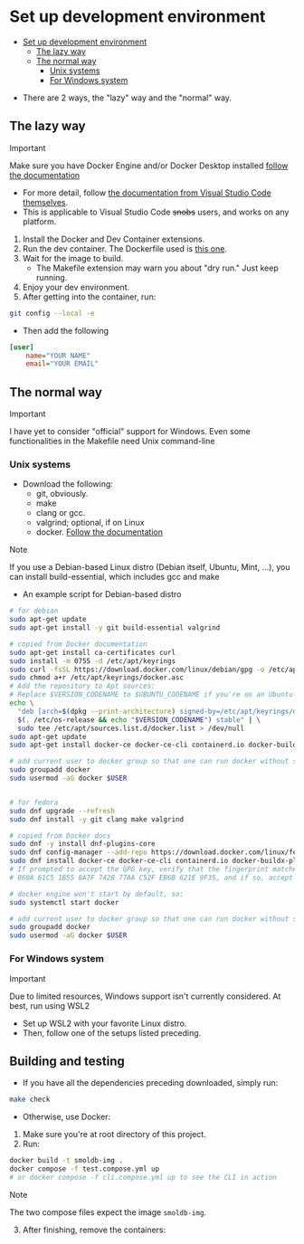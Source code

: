 # Set up development environment

<!--toc:start-->
- [Set up development environment](#set-up-development-environment)
  - [The lazy way](#the-lazy-way)
  - [The normal way](#the-normal-way)
    - [Unix systems](#unix-systems)
    - [For Windows system](#for-windows-system)
<!--toc:end-->

- There are 2 ways, the "lazy" way and the "normal" way.

## The lazy way
> [!IMPORTANT]
> Make sure you have Docker Engine and/or Docker Desktop installed
  > [follow the documentation](https://docs.docker.com/engine/install/)

- For more detail, follow [the documentation from Visual Studio Code themselves](https://code.visualstudio.com/docs/devcontainers/containers).
- This is applicable to Visual Studio Code ~~snobs~~ users, and works on any platform.

1. Install the Docker and Dev Container extensions.
2. Run the dev container. The Dockerfile used is [this one](../.devcontainer/dev.container.Dockerfile).
3. Wait for the image to build.
    - The Makefile extension may warn you about "dry run." Just keep running.
4. Enjoy your dev environment.
5. After getting into the container, run:
```bash
git config --local -e
```
- Then add the following
```ini
[user]
    name="YOUR NAME"
    email="YOUR EMAIL"
```

## The normal way
> [!IMPORTANT]
> I have yet to consider "official" support for Windows. Even some functionalities in the Makefile need Unix command-line
> 

### Unix systems
- Download the following:
    - git, obviously.
    - make
    - clang or gcc.
    - valgrind; optional, if on Linux
    - docker. [Follow the documentation](https://docs.docker.com/engine/install/)

> [!NOTE]
> If you use a Debian-based Linux distro (Debian itself, Ubuntu, Mint, ...), you can install build-essential, which includes
> gcc and make
>

- An example script for Debian-based distro
```bash
# for debian
sudo apt-get update
sudo apt-get install -y git build-essential valgrind

# copied from Docker documentation
sudo apt-get install ca-certificates curl
sudo install -m 0755 -d /etc/apt/keyrings
sudo curl -fsSL https://download.docker.com/linux/debian/gpg -o /etc/apt/keyrings/docker.asc
sudo chmod a+r /etc/apt/keyrings/docker.asc
# Add the repository to Apt sources:
# Replace $VERSION_CODENAME to $UBUNTU_CODENAME if you're on an Ubuntu-based distro (eg, Linux Mint)
echo \
  "deb [arch=$(dpkg --print-architecture) signed-by=/etc/apt/keyrings/docker.asc] https://download.docker.com/linux/debian \
  $(. /etc/os-release && echo "$VERSION_CODENAME") stable" | \
  sudo tee /etc/apt/sources.list.d/docker.list > /dev/null
sudo apt-get update
sudo apt-get install docker-ce docker-ce-cli containerd.io docker-buildx-plugin docker-compose-plugin

# add current user to docker group so that one can run docker without sudo
sudo groupadd docker
sudo usermod -aG docker $USER


# for fedora
sudo dnf upgrade --refresh
sudo dnf install -y git clang make valgrind

# copied from Docker docs
sudo dnf -y install dnf-plugins-core
sudo dnf config-manager --add-repo https://download.docker.com/linux/fedora/docker-ce.repo
sudo dnf install docker-ce docker-ce-cli containerd.io docker-buildx-plugin docker-compose-plugin
# If prompted to accept the GPG key, verify that the fingerprint matches 
# 060A 61C5 1B55 8A7F 742B 77AA C52F EB6B 621E 9F35, and if so, accept it.

# docker engine won't start by default, so:
sudo systemctl start docker

# add current user to docker group so that one can run docker without sudo
sudo groupadd docker
sudo usermod -aG docker $USER
```

### For Windows system
> [!IMPORTANT]
> Due to limited resources, Windows support isn't currently considered. At best, run using WSL2
>

- Set up WSL2 with your favorite Linux distro.
- Then, follow one of the setups listed preceding.

## Building and testing
- If you have all the dependencies preceding downloaded, simply run:
```bash
make check
```
- Otherwise, use Docker:
1. Make sure you're at root directory of this project.
2. Run:
```bash
docker build -t smoldb-img .
docker compose -f test.compose.yml up
# or docker compose -f cli.compose.yml up to see the CLI in action
```
> [!NOTE]
> The two compose files expect the image `smoldb-img`.
>
3. After finishing, remove the containers:
